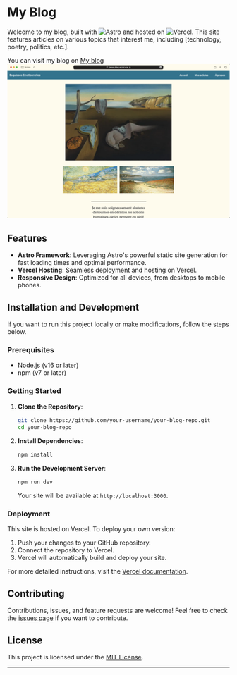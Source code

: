 # My Blog

Welcome to my blog, built with ![Astro](https://img.shields.io/badge/astro-%232C2052.svg?style=for-the-badge&logo=astro&logoColor=white) and hosted on ![Vercel](https://img.shields.io/badge/vercel-%23000000.svg?style=for-the-badge&logo=vercel&logoColor=white). This site features articles on various topics that interest me, including [technology, poetry, politics, etc.].

You can visit my blog on [My blog](https://jasser-blog.vercel.app/)
![MyBlog](blog.png)

## Features

- **Astro Framework**: Leveraging Astro's powerful static site generation for fast loading times and optimal performance.
- **Vercel Hosting**: Seamless deployment and hosting on Vercel.
- **Responsive Design**: Optimized for all devices, from desktops to mobile phones.

## Installation and Development

If you want to run this project locally or make modifications, follow the steps below.

### Prerequisites

- Node.js (v16 or later)
- npm (v7 or later)

### Getting Started

1. **Clone the Repository**:
   ```bash
   git clone https://github.com/your-username/your-blog-repo.git
   cd your-blog-repo
   ```

2. **Install Dependencies**:
   ```bash
   npm install
   ```

3. **Run the Development Server**:
   ```bash
   npm run dev
   ```

   Your site will be available at `http://localhost:3000`.

### Deployment

This site is hosted on Vercel. To deploy your own version:

1. Push your changes to your GitHub repository.
2. Connect the repository to Vercel.
3. Vercel will automatically build and deploy your site.

For more detailed instructions, visit the [Vercel documentation](https://vercel.com/docs).

## Contributing

Contributions, issues, and feature requests are welcome! Feel free to check the [issues page](https://github.com/your-username/your-blog-repo/issues) if you want to contribute.

## License

This project is licensed under the [MIT License](LICENSE).

---
